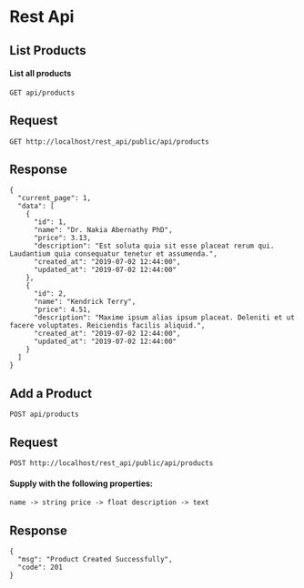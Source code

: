 # Rest Api

## List Products

#### List all products
`GET api/products`

## Request
`GET http://localhost/rest_api/public/api/products`

## Response
~~~
{
  "current_page": 1,
  "data": [
    {
      "id": 1,
      "name": "Dr. Nakia Abernathy PhD",
      "price": 3.13,
      "description": "Est soluta quia sit esse placeat rerum qui. Laudantium quia consequatur tenetur et assumenda.",
      "created_at": "2019-07-02 12:44:00",
      "updated_at": "2019-07-02 12:44:00"
    },
    {
      "id": 2,
      "name": "Kendrick Terry",
      "price": 4.51,
      "description": "Maxime ipsum alias ipsum placeat. Deleniti et ut facere voluptates. Reiciendis facilis aliquid.",
      "created_at": "2019-07-02 12:44:00",
      "updated_at": "2019-07-02 12:44:00"
    }
  ]
}
~~~

## Add a Product

`POST api/products`

## Request
`POST http://localhost/rest_api/public/api/products`

#### Supply with the following properties:
`name -> string
price -> float
description -> text`

## Response
~~~
{
  "msg": "Product Created Successfully",
  "code": 201
}
~~~
